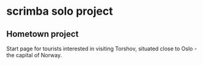 # scrimba solo project

## Hometown project

Start page for tourists interested in visiting Torshov, situated close to Oslo - the capital of Norway.

